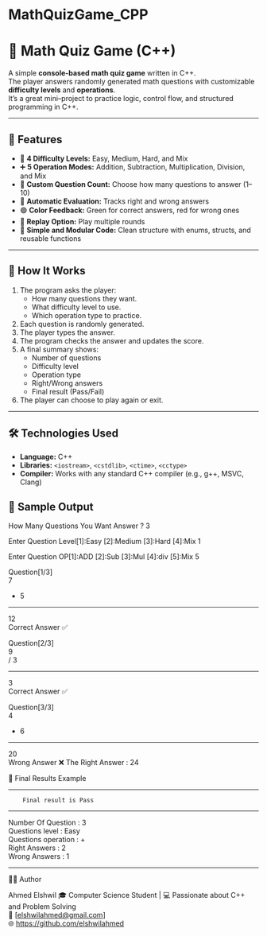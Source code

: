 # MathQuizGame_CPP

# 🧮 Math Quiz Game (C++)

A simple **console-based math quiz game** written in C++.  
The player answers randomly generated math questions with customizable **difficulty levels** and **operations**.  
It’s a great mini–project to practice logic, control flow, and structured programming in C++.

---

## 🚀 Features

- 🎯 **4 Difficulty Levels:** Easy, Medium, Hard, and Mix  
- ➕ **5 Operation Modes:** Addition, Subtraction, Multiplication, Division, and Mix  
- 🔢 **Custom Question Count:** Choose how many questions to answer (1–10)  
- 🧠 **Automatic Evaluation:** Tracks right and wrong answers  
- 🟢 **Color Feedback:** Green for correct answers, red for wrong ones  
- 🔁 **Replay Option:** Play multiple rounds  
- 💾 **Simple and Modular Code:** Clean structure with enums, structs, and reusable functions

---

## 🧩 How It Works

1. The program asks the player:
   - How many questions they want.
   - What difficulty level to use.
   - Which operation type to practice.
2. Each question is randomly generated.
3. The player types the answer.
4. The program checks the answer and updates the score.
5. A final summary shows:
   - Number of questions
   - Difficulty level
   - Operation type
   - Right/Wrong answers
   - Final result (Pass/Fail)
6. The player can choose to play again or exit.

---

## 🛠️ Technologies Used

- **Language:** C++  
- **Libraries:** `<iostream>`, `<cstdlib>`, `<ctime>`, `<cctype>`  
- **Compiler:** Works with any standard C++ compiler (e.g., g++, MSVC, Clang)

## 📸 Sample Output

How Many Questions You Want Answer ? 3

Enter Question Level[1]:Easy [2]:Medium [3]:Hard [4]:Mix
1

Enter Question OP[1]:ADD [2]:Sub [3]:Mul [4]:div [5]:Mix
5


Question[1/3]  
7  
+ 5
______________
12  
Correct Answer ✅

Question[2/3]  
9  
/ 3
______________
3  
Correct Answer ✅

Question[3/3]  
4  
* 6
______________
20  
Wrong Answer ❌
The Right Answer : 24

🧾 Final Results Example
_______________________________________
        Final result is Pass 
_______________________________________
Number Of Question : 3  
Questions level : Easy  
Questions operation : +  
Right Answers : 2  
Wrong Answers : 1  
_______________________________________

🧑‍💻 Author

Ahmed Elshwil
🎓 Computer Science Student | 💻 Passionate about C++ and Problem Solving  
📧 [elshwilahmed@gmail.com]  
🌐 https://github.com/elshwilahmed  
